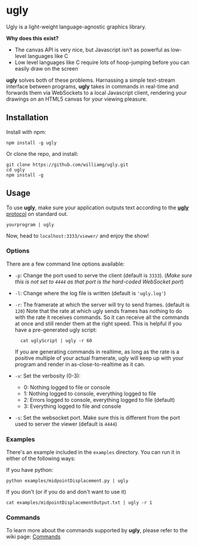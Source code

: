 # ugly

Ugly is a light-weight language-agnostic graphics library.

**Why does this exist?**
- The canvas API is very nice, but Javascript isn't as powerful as low-level languages like C
- Low level languages like C require lots of hoop-jumping before you can easily draw on the screen

**ugly** solves both of these problems. Harnassing a simple text-stream interface between programs, **ugly** takes in
commands in real-time and forwards them via WebSockets  to a local Javascript client, rendering your drawings on an
HTML5 canvas for your viewing pleasure.

## Installation
Install with npm:

    npm install -g ugly

Or clone the repo, and install:

    git clone https://github.com/williamg/ugly.git
    cd ugly
    npm install -g

## Usage
To use **ugly**, make sure your application outputs text according to the
[**ugly** protocol](https://github.com/williamg/ugly/wiki/Protocol) on standard out.

    yourprogram | ugly

Now, head to `localhost:3333/viewer/` and enjoy the show!

### Options
There are a few command line options available:
- `-p`: Change the port used to  serve the client (default is `3333`). (*Make sure this is not set to `4444` as that port is the hard-coded WebSocket port*)
- `-l`: Change where the log file is written (default is `'ugly.log'`)
- `-r`: The framerate at which the server will try to send frames. (default is `120`) Note that the rate at which ugly sends frames has nothing to do with the rate it receives commands. So it can receive all the commands at once and still render them  at the right speed. This is helpful if you have a pre-generated ugly script:

        cat uglyScript | ugly -r 60

    If you are generating commands in realtime, as long as the rate is a positive multiple of your actual framerate, ugly will keep up with your program and render in as-close-to-realtime as it can.
- `-v`: Set the verbosity (0-3):
    - 0: Nothing logged to file or console
    - 1: Nothing logged to console, everything logged to file
    - 2: Errors logged to console, everything logged to file (default)
    - 3: Everything logged to file and console
- `-s`: Set the websocket port. Make sure this is different from the port used
to server the viewer (default is `4444`)

### Examples
There's an example included in the `examples` directory. You can run it
in either of the following ways:

If you have python:

    python examples/midpointDisplacement.py | ugly

If you don't (or if you do and don't want to use it)

    cat examples/midpointDisplacementOutput.txt | ugly -r 1


### Commands
To learn more about the commands supported by **ugly**, please refer to the wiki page:
[Commands](https://github.com/williamg/ugly/wiki/Commands)
